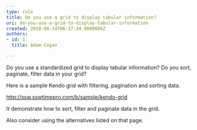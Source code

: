 ```yaml
---
type: rule
title: Do you use a grid to display tabular information?
uri: do-you-use-a-grid-to-display-tabular-information
created: 2018-08-14T06:17:44.0000000Z
authors:
- id: 1
  title: Adam Cogan

---
```




<span class='intro'> Do you use a standardized grid to display tabular information? Do you sort, paginate, filter data in your grid?<br> </span>

<p>​Here is a sample Kendo grid with filtering, pagination and sorting data.<br></p><p><a href="http&#58;//ssw.sswtimepro.com/b/sample/kendo-grid">http&#58;//ssw.sswtimepro.com/b/sample/kendo-grid</a><br></p><p>It demonstrate how to sort, filter and paginate data in the grid.</p><p>Also consider using the alternatives listed on that page.<br><br></p><p><br></p><p><br><br></p>


